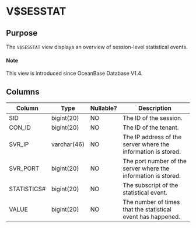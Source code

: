 # V$SESSTAT

## Purpose

The `V$SESSTAT` view displays an overview of session-level statistical events.

<main id="notice" type='explain'>
  <h4>Note</h4>
  <p>This view is introduced since OceanBase Database V1.4. </p>
</main>

## Columns

| **Column** | **Type** | **Nullable?** | **Description** |
| --- | --- | --- | --- |
| SID | bigint(20) | NO | The ID of the session. |
| CON_ID | bigint(20) | NO | The ID of the tenant. |
| SVR_IP | varchar(46) | NO | The IP address of the server where the information is stored. |
| SVR_PORT | bigint(20) | NO | The port number of the server where the information is stored. |
| STATISTICS# | bigint(20) | NO | The subscript of the statistical event. |
| VALUE | bigint(20) | NO | The number of times that the statistical event has happened. |
